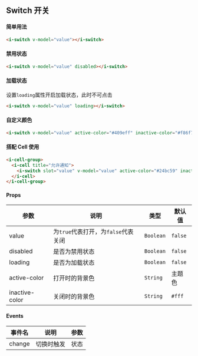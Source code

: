 ## Switch 开关

#### 简单用法

```html
<i-switch v-model="value"></i-switch>
```

#### 禁用状态

```html
<i-switch v-model="value" disabled></i-switch>
```

#### 加载状态

设置`loading`属性开启加载状态，此时不可点击

```html
<i-switch v-model="value" loading></i-switch>
```

#### 自定义颜色

```html
<i-switch v-model="value" active-color="#409eff" inactive-color="#f86f74"></i-switch>
```

#### 搭配 Cell 使用

```html
<i-cell-group>
  <i-cell title="允许通知">
    <i-switch slot="value" v-model="value" active-color="#24bc59" inactive-color="#f86f74"></i-switch>
  </i-cell>
</i-cell-group>
```

#### Props

| 参数 | 说明 | 类型 | 默认值 |
|------|------|------|------|
| value | 为`true`代表打开，为`false`代表关闭 | `Boolean` | `false` |
| disabled | 是否为禁用状态 | `Boolean` | `false` |
| loading | 是否为加载状态 | `Boolean` | `false` |
| active-color | 打开时的背景色 | `String` | 主题色 |
| inactive-color | 关闭时的背景色 | `String` | `#fff` |

#### Events

| 事件名 | 说明 | 参数 |
|------|------|------|
| change | 切换时触发 | 状态 |